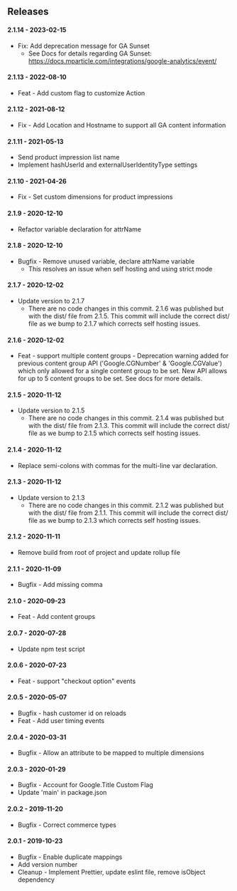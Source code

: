 ## Releases

#### 2.1.14 - 2023-02-15
 -   Fix: Add deprecation message for GA Sunset
       - See Docs for details regarding GA Sunset: https://docs.mparticle.com/integrations/google-analytics/event/

#### 2.1.13 - 2022-08-10
 -   Feat - Add custom flag to customize Action

#### 2.1.12 - 2021-08-12
-   Fix - Add Location and Hostname to support all GA content information

#### 2.1.11 - 2021-05-13
-   Send product impression list name
-   Implement hashUserId and externalUserIdentityType settings

#### 2.1.10 - 2021-04-26
-   Fix - Set custom dimensions for product impressions

#### 2.1.9 - 2020-12-10
-   Refactor variable declaration for attrName

#### 2.1.8 - 2020-12-10
-   Bugfix - Remove unused variable, declare attrName variable 
      - This resolves an issue when self hosting and using strict mode

#### 2.1.7 - 2020-12-02
-   Update version to 2.1.7
      - There are no code changes in this commit. 2.1.6 was published but with the dist/ file from 2.1.5. This commit will include the correct dist/ file as we bump to 2.1.7 which corrects self hosting issues.

#### 2.1.6 - 2020-12-02
- Feat - support multiple content groups
      - Deprecation warning added for previous content group API ('Google.CGNumber' & 'Google.CGValue') which only allowed for a single content group to be set.  New API allows for up to 5 content groups to be set.  See docs for more details.

#### 2.1.5 - 2020-11-12
-   Update version to 2.1.5
      - There are no code changes in this commit. 2.1.4 was published but with the dist/ file from 2.1.3. This commit will include the correct dist/ file as we bump to 2.1.5 which corrects self hosting issues.


#### 2.1.4 - 2020-11-12

-   Replace semi-colons with commas for the multi-line var declaration.

#### 2.1.3 - 2020-11-12

-   Update version to 2.1.3
      - There are no code changes in this commit. 2.1.2 was published but with the dist/ file from 2.1.1. This commit will include the correct dist/ file as we bump to 2.1.3 which corrects self hosting issues.

#### 2.1.2 - 2020-11-11

-   Remove build from root of project and update rollup file

#### 2.1.1 - 2020-11-09

-   Bugfix - Add missing comma

#### 2.1.0 - 2020-09-23

-   Feat - Add content groups

#### 2.0.7 - 2020-07-28

-   Update npm test script

#### 2.0.6 - 2020-07-23

-   Feat - support "checkout option" events

#### 2.0.5 - 2020-05-07

-   Bugfix - hash customer id on reloads
-   Feat - Add user timing events

#### 2.0.4 - 2020-03-31

-   Bugfix - Allow an attribute to be mapped to multiple dimensions

#### 2.0.3 - 2020-01-29

-   Bugfix - Account for Google.Title Custom Flag
-   Update 'main' in package.json

#### 2.0.2 - 2019-11-20

-   Bugfix - Correct commerce types

#### 2.0.1 - 2019-10-23

-   Bugfix - Enable duplicate mappings
-   Add version number
-   Cleanup - Implement Prettier, update eslint file, remove isObject dependency
